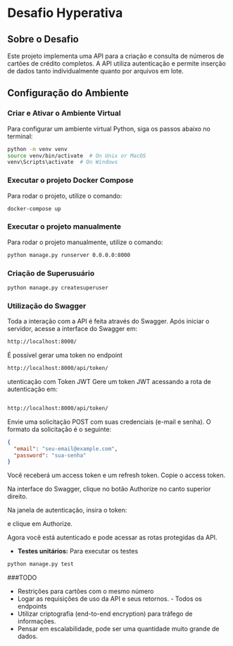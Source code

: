 # Desafio Hyperativa

## Sobre o Desafio
Este projeto implementa uma API para a criação e consulta de números de cartões de crédito completos. A API utiliza autenticação e permite inserção de dados tanto individualmente quanto por arquivos em lote.

## Configuração do Ambiente

### Criar e Ativar o Ambiente Virtual
Para configurar um ambiente virtual Python, siga os passos abaixo no terminal:
```bash
python -m venv venv
source venv/bin/activate  # On Unix or MacOS
venv\Scripts\activate  # On Windows
```

### Executar o projeto Docker Compose
Para rodar o projeto, utilize o comando:
```bash
docker-compose up
```

### Executar o projeto manualmente
Para rodar o projeto manualmente, utilize o comando:
```bash
python manage.py runserver 0.0.0.0:8000
```

### Criação de Superusuário
```bash
python manage.py createsuperuser
```

### Utilização do Swagger

Toda a interação com a API é feita através do Swagger. Após iniciar o servidor, acesse a interface do Swagger em:
```bash
http://localhost:8000/
```
É possível gerar uma token no endpoint
```bash
http://localhost:8000/api/token/
```
utenticação com Token JWT
Gere um token JWT acessando a rota de autenticação em:
```bash

http://localhost:8000/api/token/
```
Envie uma solicitação POST com suas credenciais (e-mail e senha). O formato da solicitação é o seguinte:

```json
{
  "email": "seu-email@example.com",
  "password": "sua-senha"
}
```
Você receberá um access token e um refresh token. Copie o access token.

Na interface do Swagger, clique no botão Authorize no canto superior direito.

Na janela de autenticação, insira o token:

e clique em Authorize.

Agora você está autenticado e pode acessar as rotas protegidas da API.


- **Testes unitários:** 
Para executar os testes 
```bash
python manage.py test
```


###TODO
- Restrições para cartões com o mesmo número
- Logar as requisições de uso da API e seus retornos. - Todos os endpoints
- Utilizar criptografia (end-to-end encryption) para tráfego de informações.
- Pensar em escalabilidade, pode ser uma quantidade muito grande de dados.
